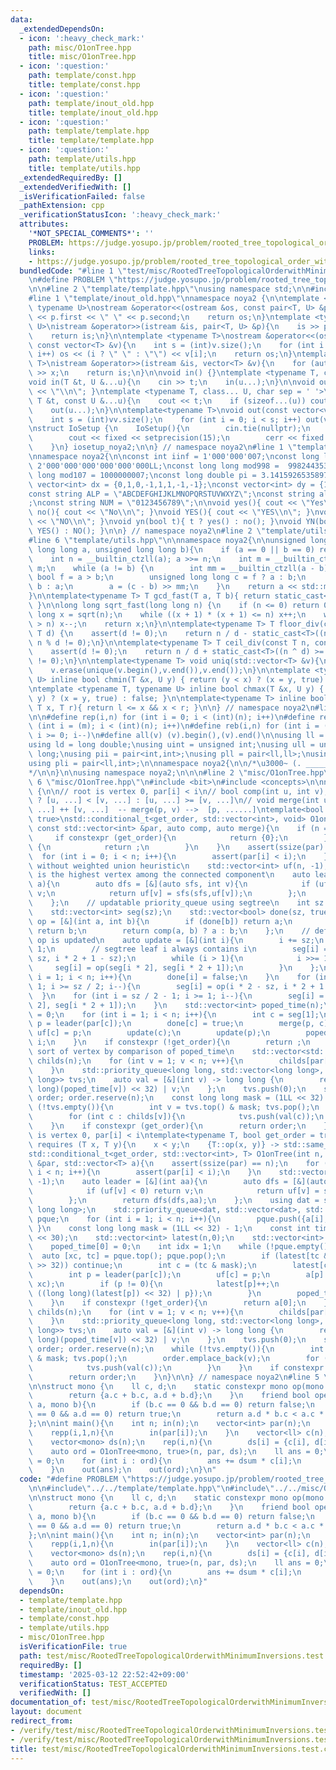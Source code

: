 ```yaml
---
data:
  _extendedDependsOn:
  - icon: ':heavy_check_mark:'
    path: misc/O1onTree.hpp
    title: misc/O1onTree.hpp
  - icon: ':question:'
    path: template/const.hpp
    title: template/const.hpp
  - icon: ':question:'
    path: template/inout_old.hpp
    title: template/inout_old.hpp
  - icon: ':question:'
    path: template/template.hpp
    title: template/template.hpp
  - icon: ':question:'
    path: template/utils.hpp
    title: template/utils.hpp
  _extendedRequiredBy: []
  _extendedVerifiedWith: []
  _isVerificationFailed: false
  _pathExtension: cpp
  _verificationStatusIcon: ':heavy_check_mark:'
  attributes:
    '*NOT_SPECIAL_COMMENTS*': ''
    PROBLEM: https://judge.yosupo.jp/problem/rooted_tree_topological_order_with_minimum_inversions
    links:
    - https://judge.yosupo.jp/problem/rooted_tree_topological_order_with_minimum_inversions
  bundledCode: "#line 1 \"test/misc/RootedTreeTopologicalOrderwithMinimumInversions.test.cpp\"\
    \n#define PROBLEM \"https://judge.yosupo.jp/problem/rooted_tree_topological_order_with_minimum_inversions\"\
    \n\n#line 2 \"template/template.hpp\"\nusing namespace std;\n\n#include<bits/stdc++.h>\n\
    #line 1 \"template/inout_old.hpp\"\nnamespace noya2 {\n\ntemplate <typename T,\
    \ typename U>\nostream &operator<<(ostream &os, const pair<T, U> &p){\n    os\
    \ << p.first << \" \" << p.second;\n    return os;\n}\ntemplate <typename T, typename\
    \ U>\nistream &operator>>(istream &is, pair<T, U> &p){\n    is >> p.first >> p.second;\n\
    \    return is;\n}\n\ntemplate <typename T>\nostream &operator<<(ostream &os,\
    \ const vector<T> &v){\n    int s = (int)v.size();\n    for (int i = 0; i < s;\
    \ i++) os << (i ? \" \" : \"\") << v[i];\n    return os;\n}\ntemplate <typename\
    \ T>\nistream &operator>>(istream &is, vector<T> &v){\n    for (auto &x : v) is\
    \ >> x;\n    return is;\n}\n\nvoid in() {}\ntemplate <typename T, class... U>\n\
    void in(T &t, U &...u){\n    cin >> t;\n    in(u...);\n}\n\nvoid out() { cout\
    \ << \"\\n\"; }\ntemplate <typename T, class... U, char sep = ' '>\nvoid out(const\
    \ T &t, const U &...u){\n    cout << t;\n    if (sizeof...(u)) cout << sep;\n\
    \    out(u...);\n}\n\ntemplate<typename T>\nvoid out(const vector<vector<T>> &vv){\n\
    \    int s = (int)vv.size();\n    for (int i = 0; i < s; i++) out(vv[i]);\n}\n\
    \nstruct IoSetup {\n    IoSetup(){\n        cin.tie(nullptr);\n        ios::sync_with_stdio(false);\n\
    \        cout << fixed << setprecision(15);\n        cerr << fixed << setprecision(7);\n\
    \    }\n} iosetup_noya2;\n\n} // namespace noya2\n#line 1 \"template/const.hpp\"\
    \nnamespace noya2{\n\nconst int iinf = 1'000'000'007;\nconst long long linf =\
    \ 2'000'000'000'000'000'000LL;\nconst long long mod998 =  998244353;\nconst long\
    \ long mod107 = 1000000007;\nconst long double pi = 3.14159265358979323;\nconst\
    \ vector<int> dx = {0,1,0,-1,1,1,-1,-1};\nconst vector<int> dy = {1,0,-1,0,1,-1,-1,1};\n\
    const string ALP = \"ABCDEFGHIJKLMNOPQRSTUVWXYZ\";\nconst string alp = \"abcdefghijklmnopqrstuvwxyz\"\
    ;\nconst string NUM = \"0123456789\";\n\nvoid yes(){ cout << \"Yes\\n\"; }\nvoid\
    \ no(){ cout << \"No\\n\"; }\nvoid YES(){ cout << \"YES\\n\"; }\nvoid NO(){ cout\
    \ << \"NO\\n\"; }\nvoid yn(bool t){ t ? yes() : no(); }\nvoid YN(bool t){ t ?\
    \ YES() : NO(); }\n\n} // namespace noya2\n#line 2 \"template/utils.hpp\"\n\n\
    #line 6 \"template/utils.hpp\"\n\nnamespace noya2{\n\nunsigned long long inner_binary_gcd(unsigned\
    \ long long a, unsigned long long b){\n    if (a == 0 || b == 0) return a + b;\n\
    \    int n = __builtin_ctzll(a); a >>= n;\n    int m = __builtin_ctzll(b); b >>=\
    \ m;\n    while (a != b) {\n        int mm = __builtin_ctzll(a - b);\n       \
    \ bool f = a > b;\n        unsigned long long c = f ? a : b;\n        b = f ?\
    \ b : a;\n        a = (c - b) >> mm;\n    }\n    return a << std::min(n, m);\n\
    }\n\ntemplate<typename T> T gcd_fast(T a, T b){ return static_cast<T>(inner_binary_gcd(std::abs(a),std::abs(b)));\
    \ }\n\nlong long sqrt_fast(long long n) {\n    if (n <= 0) return 0;\n    long\
    \ long x = sqrt(n);\n    while ((x + 1) * (x + 1) <= n) x++;\n    while (x * x\
    \ > n) x--;\n    return x;\n}\n\ntemplate<typename T> T floor_div(const T n, const\
    \ T d) {\n    assert(d != 0);\n    return n / d - static_cast<T>((n ^ d) < 0 &&\
    \ n % d != 0);\n}\n\ntemplate<typename T> T ceil_div(const T n, const T d) {\n\
    \    assert(d != 0);\n    return n / d + static_cast<T>((n ^ d) >= 0 && n % d\
    \ != 0);\n}\n\ntemplate<typename T> void uniq(std::vector<T> &v){\n    std::sort(v.begin(),v.end());\n\
    \    v.erase(unique(v.begin(),v.end()),v.end());\n}\n\ntemplate <typename T, typename\
    \ U> inline bool chmin(T &x, U y) { return (y < x) ? (x = y, true) : false; }\n\
    \ntemplate <typename T, typename U> inline bool chmax(T &x, U y) { return (x <\
    \ y) ? (x = y, true) : false; }\n\ntemplate<typename T> inline bool range(T l,\
    \ T x, T r){ return l <= x && x < r; }\n\n} // namespace noya2\n#line 8 \"template/template.hpp\"\
    \n\n#define rep(i,n) for (int i = 0; i < (int)(n); i++)\n#define repp(i,m,n) for\
    \ (int i = (m); i < (int)(n); i++)\n#define reb(i,n) for (int i = (int)(n-1);\
    \ i >= 0; i--)\n#define all(v) (v).begin(),(v).end()\n\nusing ll = long long;\n\
    using ld = long double;\nusing uint = unsigned int;\nusing ull = unsigned long\
    \ long;\nusing pii = pair<int,int>;\nusing pll = pair<ll,ll>;\nusing pil = pair<int,ll>;\n\
    using pli = pair<ll,int>;\n\nnamespace noya2{\n\n/*\u3000~ (. _________ . /)\u3000\
    */\n\n}\n\nusing namespace noya2;\n\n\n#line 2 \"misc/O1onTree.hpp\"\n\n#line\
    \ 6 \"misc/O1onTree.hpp\"\n#include <bit>\n#include <concepts>\n\nnamespace noya2\
    \ {\n\n// root is vertex 0, par[i] < i\n// bool comp(int u, int v), comp(u, v)\
    \ ? [u, ...] < [v, ...] : [u, ...] >= [v, ...]\n// void merge(int u, int v), [p,\
    \ ...] ++ [v, ...]  -- merge(p, v) -->  [p, ......]\ntemplate<bool get_order =\
    \ true>\nstd::conditional_t<get_order, std::vector<int>, void> O1onTree(int n,\
    \ const std::vector<int> &par, auto comp, auto merge){\n    if (n == 1){\n   \
    \     if constexpr (get_order){\n            return {0};\n        }\n        else\
    \ {\n            return ;\n        }\n    }\n    assert(ssize(par) == n);\n  \
    \  for (int i = 0; i < n; i++){\n        assert(par[i] < i);\n    }\n    // dsu\
    \ without weighted union heuristic\n    std::vector<int> uf(n, -1);\n    // leader\
    \ is the highest vertex among the connected component\n    auto leader = [&](int\
    \ a){\n        auto dfs = [&](auto sfs, int v){\n            if (uf[v] < 0) return\
    \ v;\n            return uf[v] = sfs(sfs,uf[v]);\n        };\n        return dfs(dfs,a);\n\
    \    };\n    // updatable priority_queue using segtree\n    int sz = std::bit_ceil<uint32_t>(n);\n\
    \    std::vector<int> seg(sz);\n    std::vector<bool> done(sz, true);\n    auto\
    \ op = [&](int a, int b){\n        if (done[b]) return a;\n        if (done[a])\
    \ return b;\n        return comp(a, b) ? a : b;\n    };\n    // definition of\
    \ op is updated\n    auto update = [&](int i){\n        i += sz;\n        i >>=\
    \ 1;\n        // segtree leaf i always contains i\n        seg[i] = op(i * 2 -\
    \ sz, i * 2 + 1 - sz);\n        while (i > 1){\n            i >>= 1;\n       \
    \     seg[i] = op(seg[i * 2], seg[i * 2 + 1]);\n        }\n    };\n    for (int\
    \ i = 1; i < n; i++){\n        done[i] = false;\n    }\n    for (int i = sz -\
    \ 1; i >= sz / 2; i--){\n        seg[i] = op(i * 2 - sz, i * 2 + 1 - sz);\n  \
    \  }\n    for (int i = sz / 2 - 1; i >= 1; i--){\n        seg[i] = op(seg[i *\
    \ 2], seg[i * 2 + 1]);\n    }\n    std::vector<int> poped_time(n);\n    poped_time[0]\
    \ = 0;\n    for (int i = 1; i < n; i++){\n        int c = seg[1];\n        int\
    \ p = leader(par[c]);\n        done[c] = true;\n        merge(p, c);\n       \
    \ uf[c] = p;\n        update(c);\n        update(p);\n        poped_time[c] =\
    \ i;\n    }\n    if constexpr (!get_order){\n        return ;\n    }\n    // topological\
    \ sort of vertex by comparison of poped_time\n    std::vector<std::vector<int>>\
    \ childs(n);\n    for (int v = 1; v < n; v++){\n        childs[par[v]].emplace_back(v);\n\
    \    }\n    std::priority_queue<long long, std::vector<long long>, std::greater<long\
    \ long>> tvs;\n    auto val = [&](int v) -> long long {\n        return ((long\
    \ long)(poped_time[v]) << 32) | v;\n    };\n    tvs.push(0);\n    std::vector<int>\
    \ order; order.reserve(n);\n    const long long mask = (1LL << 32) - 1;\n    while\
    \ (!tvs.empty()){\n        int v = tvs.top() & mask; tvs.pop();\n        order.emplace_back(v);\n\
    \        for (int c : childs[v]){\n            tvs.push(val(c));\n        }\n\
    \    }\n    if constexpr (get_order){\n        return order;\n    }\n}\n\n// root\
    \ is vertex 0, par[i] < i\ntemplate<typename T, bool get_order = true>\nrequires\
    \ requires (T x, T y){\n    x < y;\n    {T::op(x, y)} -> std::same_as<T>;\n}\n\
    std::conditional_t<get_order, std::vector<int>, T> O1onTree(int n, const std::vector<int>\
    \ &par, std::vector<T> a){\n    assert(ssize(par) == n);\n    for (int i = 0;\
    \ i < n; i++){\n        assert(par[i] < i);\n    }\n    std::vector<int> uf(n,\
    \ -1);\n    auto leader = [&](int aa){\n        auto dfs = [&](auto sfs, int v){\n\
    \            if (uf[v] < 0) return v;\n            return uf[v] = sfs(sfs,uf[v]);\n\
    \        };\n        return dfs(dfs,aa);\n    };\n    using dat = std::pair<T,\
    \ long long>;\n    std::priority_queue<dat, std::vector<dat>, std::greater<dat>>\
    \ pque;\n    for (int i = 1; i < n; i++){\n        pque.push({a[i], i});\n   \
    \ }\n    const long long mask = (1LL << 32) - 1;\n    const int time_max = (1\
    \ << 30);\n    std::vector<int> latest(n,0);\n    std::vector<int> poped_time(n);\n\
    \    poped_time[0] = 0;\n    int idx = 1;\n    while (!pque.empty()){\n      \
    \  auto [xc, tc] = pque.top(); pque.pop();\n        if (latest[tc & mask] > (tc\
    \ >> 32)) continue;\n        int c = (tc & mask);\n        latest[c] = time_max;\n\
    \        int p = leader(par[c]);\n        uf[c] = p;\n        a[p] = T::op(a[p],\
    \ xc);\n        if (p != 0){\n            latest[p]++;\n            pque.push({a[p],\
    \ ((long long)(latest[p]) << 32) | p});\n        }\n        poped_time[c] = idx++;\n\
    \    }\n    if constexpr (!get_order){\n        return a[0];\n    }\n    std::vector<std::vector<int>>\
    \ childs(n);\n    for (int v = 1; v < n; v++){\n        childs[par[v]].emplace_back(v);\n\
    \    }\n    std::priority_queue<long long, std::vector<long long>, std::greater<long\
    \ long>> tvs;\n    auto val = [&](int v) -> long long {\n        return ((long\
    \ long)(poped_time[v]) << 32) | v;\n    };\n    tvs.push(0);\n    std::vector<int>\
    \ order; order.reserve(n);\n    while (!tvs.empty()){\n        int v = tvs.top()\
    \ & mask; tvs.pop();\n        order.emplace_back(v);\n        for (int c : childs[v]){\n\
    \            tvs.push(val(c));\n        }\n    }\n    if constexpr (get_order){\n\
    \        return order;\n    }\n}\n\n} // namespace noya2\n#line 5 \"test/misc/RootedTreeTopologicalOrderwithMinimumInversions.test.cpp\"\
    \n\nstruct mono {\n    ll c, d;\n    static constexpr mono op(mono a, mono b){\n\
    \        return {a.c + b.c, a.d + b.d};\n    }\n    friend bool operator<(mono\
    \ a, mono b){\n        if (b.c == 0 && b.d == 0) return false;\n        if (a.c\
    \ == 0 && a.d == 0) return true;\n        return a.d * b.c < a.c * b.d;\n    }\n\
    };\n\nint main(){\n    int n; in(n);\n    vector<int> par(n);\n    par[0] = -1;\n\
    \    repp(i,1,n){\n        in(par[i]);\n    }\n    vector<ll> c(n), d(n); in(c,d);\n\
    \    vector<mono> ds(n);\n    rep(i,n){\n        ds[i] = {c[i], d[i]};\n    }\n\
    \    auto ord = O1onTree<mono, true>(n, par, ds);\n    ll ans = 0;\n    ll dsum\
    \ = 0;\n    for (int i : ord){\n        ans += dsum * c[i];\n        dsum += d[i];\n\
    \    }\n    out(ans);\n    out(ord);\n}\n"
  code: "#define PROBLEM \"https://judge.yosupo.jp/problem/rooted_tree_topological_order_with_minimum_inversions\"\
    \n\n#include\"../../template/template.hpp\"\n#include\"../../misc/O1onTree.hpp\"\
    \n\nstruct mono {\n    ll c, d;\n    static constexpr mono op(mono a, mono b){\n\
    \        return {a.c + b.c, a.d + b.d};\n    }\n    friend bool operator<(mono\
    \ a, mono b){\n        if (b.c == 0 && b.d == 0) return false;\n        if (a.c\
    \ == 0 && a.d == 0) return true;\n        return a.d * b.c < a.c * b.d;\n    }\n\
    };\n\nint main(){\n    int n; in(n);\n    vector<int> par(n);\n    par[0] = -1;\n\
    \    repp(i,1,n){\n        in(par[i]);\n    }\n    vector<ll> c(n), d(n); in(c,d);\n\
    \    vector<mono> ds(n);\n    rep(i,n){\n        ds[i] = {c[i], d[i]};\n    }\n\
    \    auto ord = O1onTree<mono, true>(n, par, ds);\n    ll ans = 0;\n    ll dsum\
    \ = 0;\n    for (int i : ord){\n        ans += dsum * c[i];\n        dsum += d[i];\n\
    \    }\n    out(ans);\n    out(ord);\n}"
  dependsOn:
  - template/template.hpp
  - template/inout_old.hpp
  - template/const.hpp
  - template/utils.hpp
  - misc/O1onTree.hpp
  isVerificationFile: true
  path: test/misc/RootedTreeTopologicalOrderwithMinimumInversions.test.cpp
  requiredBy: []
  timestamp: '2025-03-12 22:52:42+09:00'
  verificationStatus: TEST_ACCEPTED
  verifiedWith: []
documentation_of: test/misc/RootedTreeTopologicalOrderwithMinimumInversions.test.cpp
layout: document
redirect_from:
- /verify/test/misc/RootedTreeTopologicalOrderwithMinimumInversions.test.cpp
- /verify/test/misc/RootedTreeTopologicalOrderwithMinimumInversions.test.cpp.html
title: test/misc/RootedTreeTopologicalOrderwithMinimumInversions.test.cpp
---
```

